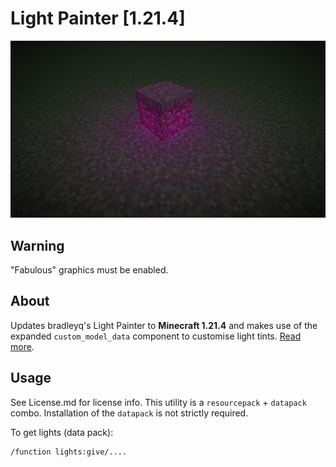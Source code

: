# Light Painter [1.21.4]
<img src="/src/image.png" alt="Image"/>

## Warning
"Fabulous" graphics must be enabled.

## About
Updates bradleyq's Light Painter to **Minecraft 1.21.4** and makes use of the expanded `custom_model_data` component to customise light tints. [Read more](https://github.com/bradleyq/light_painter).

## Usage
See License.md for license info. This utility is a `resourcepack` + `datapack` combo. Installation of the `datapack` is not strictly required.

To get lights (data pack):
```mcfunction
/function lights:give/....
```
